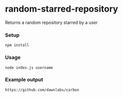 # random-starred-repository
Returns a random repository starred by a user

### Setup
```
npm install
```

### Usage
```
node index.js username
```

### Example output
```
https://github.com/dawnlabs/carbon
```